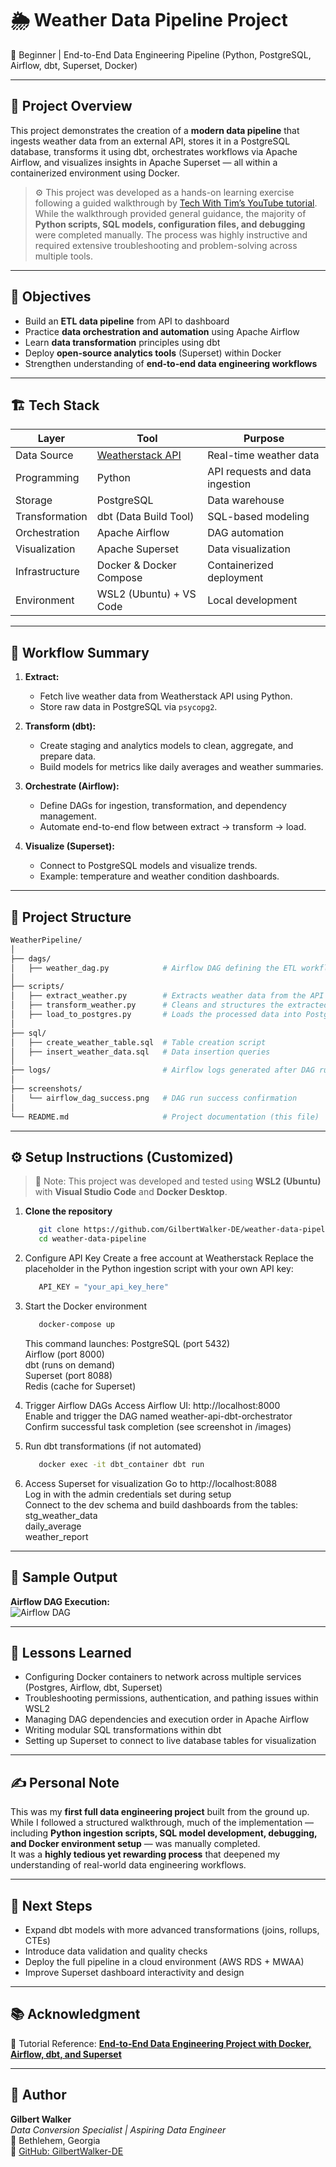 # 🌦️ Weather Data Pipeline Project  
🚀 Beginner | End-to-End Data Engineering Pipeline (Python, PostgreSQL, Airflow, dbt, Superset, Docker)

---

## 🧩 Project Overview  
This project demonstrates the creation of a **modern data pipeline** that ingests weather data from an external API, stores it in a PostgreSQL database, transforms it using dbt, orchestrates workflows via Apache Airflow, and visualizes insights in Apache Superset — all within a containerized environment using Docker.

> ⚙️ This project was developed as a hands-on learning exercise following a guided walkthrough by [Tech With Tim’s YouTube tutorial](https://youtu.be/vMgFadPxOLk?si=WK15RGHJkvRZsKP7).  
> While the walkthrough provided general guidance, the majority of **Python scripts, SQL models, configuration files, and debugging** were completed manually. The process was highly instructive and required extensive troubleshooting and problem-solving across multiple tools.

---

## 🧠 Objectives
- Build an **ETL data pipeline** from API to dashboard  
- Practice **data orchestration and automation** using Apache Airflow  
- Learn **data transformation** principles using dbt  
- Deploy **open-source analytics tools** (Superset) within Docker  
- Strengthen understanding of **end-to-end data engineering workflows**

---

## 🏗️ Tech Stack
| Layer | Tool | Purpose |
|-------|------|----------|
| Data Source | [Weatherstack API](https://weatherstack.com/) | Real-time weather data |
| Programming | Python | API requests and data ingestion |
| Storage | PostgreSQL | Data warehouse |
| Transformation | dbt (Data Build Tool) | SQL-based modeling |
| Orchestration | Apache Airflow | DAG automation |
| Visualization | Apache Superset | Data visualization |
| Infrastructure | Docker & Docker Compose | Containerized deployment |
| Environment | WSL2 (Ubuntu) + VS Code | Local development |

---

## 🔄 Workflow Summary
1. **Extract:**  
   - Fetch live weather data from Weatherstack API using Python.  
   - Store raw data in PostgreSQL via `psycopg2`.

2. **Transform (dbt):**  
   - Create staging and analytics models to clean, aggregate, and prepare data.  
   - Build models for metrics like daily averages and weather summaries.

3. **Orchestrate (Airflow):**  
   - Define DAGs for ingestion, transformation, and dependency management.  
   - Automate end-to-end flow between extract → transform → load.

4. **Visualize (Superset):**  
   - Connect to PostgreSQL models and visualize trends.  
   - Example: temperature and weather condition dashboards.

---

## 📁 Project Structure

```bash
WeatherPipeline/
│
├── dags/
│   ├── weather_dag.py            # Airflow DAG defining the ETL workflow
│
├── scripts/
│   ├── extract_weather.py        # Extracts weather data from the API
│   ├── transform_weather.py      # Cleans and structures the extracted data
│   ├── load_to_postgres.py       # Loads the processed data into PostgreSQL
│
├── sql/
│   ├── create_weather_table.sql  # Table creation script
│   ├── insert_weather_data.sql   # Data insertion queries
│
├── logs/                         # Airflow logs generated after DAG runs
│
├── screenshots/
│   └── airflow_dag_success.png   # DAG run success confirmation
│
└── README.md                     # Project documentation (this file)
```

---

## ⚙️ Setup Instructions (Customized)

> 🧠 Note: This project was developed and tested using **WSL2 (Ubuntu)** with **Visual Studio Code** and **Docker Desktop**.

1. **Clone the repository**
   ```bash
      git clone https://github.com/GilbertWalker-DE/weather-data-pipeline.git
      cd weather-data-pipeline
      ```
   
2. Configure API Key
   Create a free account at Weatherstack
   Replace the placeholder in the Python ingestion script with your own API key:
   ```python
      API_KEY = "your_api_key_here"
      ```
   
3. Start the Docker environment
   ```bash
      docker-compose up
      ```
   This command launches:
      PostgreSQL (port 5432) <br>
      Airflow (port 8000) <br>
      dbt (runs on demand) <br>
      Superset (port 8088) <br>
      Redis (cache for Superset) <br>

4. Trigger Airflow DAGs
   Access Airflow UI: http://localhost:8000   
   Enable and trigger the DAG named weather-api-dbt-orchestrator   
   Confirm successful task completion (see screenshot in /images)

5. Run dbt transformations (if not automated)
   ```bash
      docker exec -it dbt_container dbt run
      ```
6. Access Superset for visualization
   Go to http://localhost:8088 <br>
   Log in with the admin credentials set during setup <br>
   Connect to the dev schema and build dashboards from the tables: <br>
      stg_weather_data <br>
      daily_average <br>
      weather_report <br>

---

## 📸 Sample Output  
**Airflow DAG Execution:**  
![Airflow DAG](images/AirflowDAGProcess_Weather.png)

---

## 🧩 Lessons Learned
- Configuring Docker containers to network across multiple services (Postgres, Airflow, dbt, Superset)  
- Troubleshooting permissions, authentication, and pathing issues within WSL2  
- Managing DAG dependencies and execution order in Apache Airflow  
- Writing modular SQL transformations within dbt  
- Setting up Superset to connect to live database tables for visualization  

---

## ✍️ Personal Note  
This was my **first full data engineering project** built from the ground up.  
While I followed a structured walkthrough, much of the implementation — including **Python ingestion scripts, SQL model development, debugging, and Docker environment setup** — was manually completed.  
It was a **highly tedious yet rewarding process** that deepened my understanding of real-world data engineering workflows.

---

## 🏁 Next Steps
- Expand dbt models with more advanced transformations (joins, rollups, CTEs)  
- Introduce data validation and quality checks  
- Deploy the full pipeline in a cloud environment (AWS RDS + MWAA)  
- Improve Superset dashboard interactivity and design  

---

## 📚 Acknowledgment
🎥 Tutorial Reference: [**End-to-End Data Engineering Project with Docker, Airflow, dbt, and Superset**](https://youtu.be/vMgFadPxOLk?si=WK15RGHJkvRZsKP7)

---

## 👤 Author
**Gilbert Walker**  
_Data Conversion Specialist | Aspiring Data Engineer_  
📍 Bethlehem, Georgia  
🔗 [GitHub: GilbertWalker-DE](https://github.com/GilbertWalker-DE)
